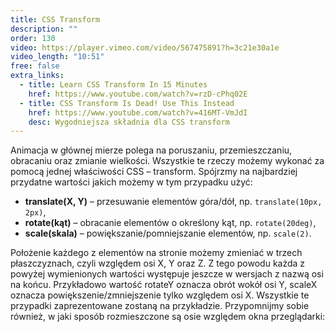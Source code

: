 ```yaml
---
title: CSS Transform
description: ""
order: 130
video: https://player.vimeo.com/video/567475891?h=3c21e30a1e
video_length: "10:51"
free: false
extra_links:
  - title: Learn CSS Transform In 15 Minutes
    href: https://www.youtube.com/watch?v=rzD-cPhq02E
  - title: CSS Transform Is Dead! Use This Instead
    href: https://www.youtube.com/watch?v=416MT-VmJdI
    desc: Wygodniejsza składnia dla CSS transform
---
```


Animacja w głównej mierze polega na poruszaniu, przemieszczaniu, obracaniu oraz zmianie wielkości. Wszystkie te rzeczy możemy wykonać za pomocą jednej właściwości CSS – transform. Spójrzmy na najbardziej przydatne wartości jakich możemy w tym przypadku użyć:

- **translate(X, Y)** – przesuwanie elementów góra/dół, np. `translate(10px, 2px)`,
- **rotate(kąt)** – obracanie elementów o określony kąt, np. `rotate(20deg)`,
- **scale(skala)** – powiększanie/pomniejszanie elementów, np. `scale(2)`.

Położenie każdego z elementów na stronie możemy zmieniać w trzech płaszczyznach, czyli względem osi X, Y oraz Z. Z tego powodu każda z powyżej wymienionych wartości występuje jeszcze w wersjach z nazwą osi na końcu. Przykładowo wartość rotateY oznacza obrót wokół osi Y, scaleX oznacza powiększenie/zmniejszenie tylko względem osi X. Wszystkie te przypadki zaprezentowane zostaną na przykładzie. Przypomnijmy sobie również, w jaki sposób rozmieszczone są osie względem okna przeglądarki:

<img alt="" src="/kurs/statyczna/img/nowoczesna-strona/transform.png" />
